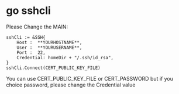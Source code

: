 # go sshcli

Please Change the MAIN:

    sshCli := &SSH{
	    Host :  **YOURHOSTNAME**,
	    User :  **YOURUSERNAME**,
	    Port :  22,
	    Credential: homeDir + "/.ssh/id_rsa",
    }
    sshCli.Connect(CERT_PUBLIC_KEY_FILE) 

You can use CERT_PUBLIC_KEY_FILE or CERT_PASSWORD but if you choice password, please change the Credential value
